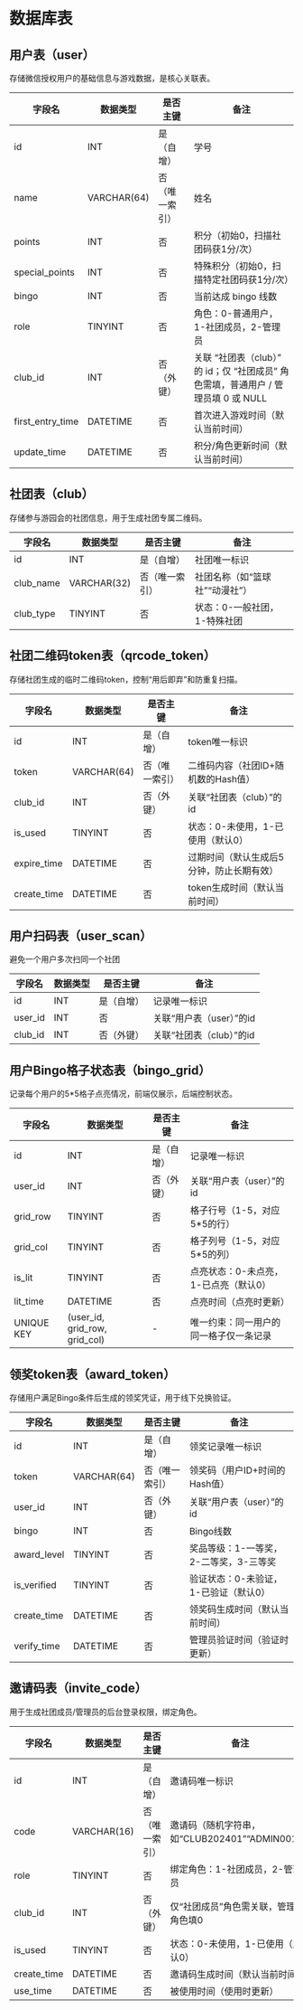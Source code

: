 # 数据库表


## 用户表（user）

存储微信授权用户的基础信息与游戏数据，是核心关联表。

| 字段名 | 数据类型 | 是否主键 | 备注 |
|--------|----------|----------|------|
| id | INT | 是（自增） | 学号 |
| name | VARCHAR(64) | 否（唯一索引） | 姓名 |
| points | INT | 否 | 积分（初始0，扫描社团码获1分/次） |
| special_points | INT | 否 | 特殊积分（初始0，扫描特定社团码获1分/次） |
| bingo | INT | 否 | 当前达成 bingo 线数 |
| role | TINYINT | 否 | 角色：0-普通用户，1-社团成员，2-管理员 |
| club_id | INT | 否（外键）| 关联 “社团表（club）” 的 id；仅 “社团成员” 角色需填，普通用户 / 管理员填 0 或 NULL |
| first_entry_time | DATETIME | 否 | 首次进入游戏时间（默认当前时间） |
| update_time | DATETIME | 否 | 积分/角色更新时间（默认当前时间） |


## 社团表（club）

存储参与游园会的社团信息，用于生成社团专属二维码。

| 字段名 | 数据类型 | 是否主键 | 备注 |
|--------|----------|----------|------|
| id | INT | 是（自增） | 社团唯一标识 |
| club_name | VARCHAR(32) | 否（唯一索引） | 社团名称（如“篮球社”“动漫社”） |
| club_type | TINYINT | 否 | 状态：0-一般社团，1-特殊社团 |


## 社团二维码token表（qrcode_token）

存储社团生成的临时二维码token，控制“用后即弃”和防重复扫描。

| 字段名 | 数据类型 | 是否主键 | 备注 |
|--------|----------|----------|------|
| id | INT | 是（自增） | token唯一标识 |
| token | VARCHAR(64) | 否（唯一索引） | 二维码内容（社团ID+随机数的Hash值） |
| club_id | INT | 否（外键） | 关联“社团表（club）”的id |
| is_used | TINYINT | 否 | 状态：0-未使用，1-已使用（默认0） |
| expire_time | DATETIME | 否 | 过期时间（默认生成后5分钟，防止长期有效） |
| create_time | DATETIME | 否 | token生成时间（默认当前时间） |

## 用户扫码表（user_scan）

避免一个用户多次扫同一个社团

| 字段名 | 数据类型 | 是否主键 | 备注 |
|--------|----------|----------|------|
| id | INT | 是（自增） | 记录唯一标识 |
| user_id | INT | 否 | 关联“用户表（user）”的id |
| club_id | INT | 否（外键） | 关联“社团表（club）”的id |

## 用户Bingo格子状态表（bingo_grid）

记录每个用户的5*5格子点亮情况，前端仅展示，后端控制状态。

| 字段名 | 数据类型 | 是否主键 | 备注 |
|--------|----------|----------|------|
| id | INT | 是（自增） | 记录唯一标识 |
| user_id | INT | 否（外键） | 关联“用户表（user）”的id |
| grid_row | TINYINT | 否 | 格子行号（1-5，对应5*5的行） |
| grid_col | TINYINT | 否 | 格子列号（1-5，对应5*5的列） |
| is_lit | TINYINT | 否 | 点亮状态：0-未点亮，1-已点亮（默认0） |
| lit_time | DATETIME | 否 | 点亮时间（点亮时更新） |
| UNIQUE KEY | (user_id, grid_row, grid_col) | - | 唯一约束：同一用户的同一格子仅一条记录 |


## 领奖token表（award_token）

存储用户满足Bingo条件后生成的领奖凭证，用于线下兑换验证。

| 字段名 | 数据类型 | 是否主键 | 备注 |
|--------|----------|----------|------|
| id | INT | 是（自增） | 领奖记录唯一标识 |
| token | VARCHAR(64) | 否（唯一索引） | 领奖码（用户ID+时间的Hash值） |
| user_id | INT | 否（外键） | 关联“用户表（user）”的id |
| bingo | INT | 否 | Bingo线数 |
| award_level | TINYINT | 否 | 奖品等级：1-一等奖，2-二等奖，3-三等奖 |
| is_verified | TINYINT | 否 | 验证状态：0-未验证，1-已验证（默认0） |
| create_time | DATETIME | 否 | 领奖码生成时间（默认当前时间） |
| verify_time | DATETIME | 否 | 管理员验证时间（验证时更新） |


## 邀请码表（invite_code）

用于生成社团成员/管理员的后台登录权限，绑定角色。

| 字段名 | 数据类型 | 是否主键 | 备注 |
|--------|----------|----------|------|
| id | INT | 是（自增） | 邀请码唯一标识 |
| code | VARCHAR(16) | 否（唯一索引） | 邀请码（随机字符串，如“CLUB202401”“ADMIN001”） |
| role | TINYINT | 否 | 绑定角色：1-社团成员，2-管理员 |
| club_id | INT | 否（外键） | 仅“社团成员”角色需关联，管理员角色填0 |
| is_used | TINYINT | 否 | 状态：0-未使用，1-已使用（默认0） |
| create_time | DATETIME | 否 | 邀请码生成时间（默认当前时间） |
| use_time | DATETIME | 否 | 被使用时间（使用时更新） |
